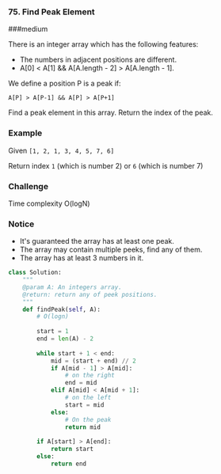 ###  75. Find Peak Element

###medium

There is an integer array which has the following features:

- The numbers in adjacent positions are different.
- A[0] < A[1] && A[A.length - 2] > A[A.length - 1].

We define a position P is a peak if:

```
A[P] > A[P-1] && A[P] > A[P+1]
```

Find a peak element in this array. Return the index of the peak.

### Example

Given `[1, 2, 1, 3, 4, 5, 7, 6]`

Return index `1` (which is number 2) or `6` (which is number 7)

### Challenge

Time complexity O(logN)

### Notice

- It's guaranteed the array has at least one peak.
- The array may contain multiple peeks, find any of them.
- The array has at least 3 numbers in it.

```python
class Solution:
    """
    @param A: An integers array.
    @return: return any of peek positions.
    """
    def findPeak(self, A):
        # O(logn)
        
        start = 1
        end = len(A) - 2
        
        while start + 1 < end:
            mid = (start + end) // 2
            if A[mid - 1] > A[mid]:
                # on the right
                end = mid
            elif A[mid] < A[mid + 1]:
                # on the left
                start = mid
            else:
                # On the peak
                return mid
                
        if A[start] > A[end]:
            return start
        else:
            return end
```

